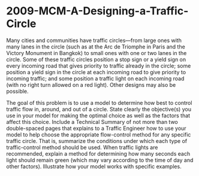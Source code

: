 # 2009-MCM-A-Designing-a-Traffic-Circle


Many cities and communities have traffic circles—from large ones with many lanes in the circle (such as at the Arc de Triomphe in Paris and the Victory Monument in Bangkok) to small ones with one or two lanes in the circle. Some of these traffic circles position a stop sign or a yield sign on every incoming road that gives priority to traffic already in the circle; some position a yield sign in the circle at each incoming road to give priority to incoming traffic; and some position a traffic light on each incoming road (with no right turn allowed on a red light). Other designs may also be possible.

The goal of this problem is to use a model to determine how best to control traffic flow in, around, and out of a circle. State clearly the objective(s) you use in your model for making the optimal choice as well as the factors that affect this choice. Include a Technical Summary of not more than two double-spaced pages that explains to a Traffic Engineer how to use your model to help choose the appropriate flow-control method for any specific traffic circle. That is, summarize the conditions under which each type of traffic-control method should be used. When traffic lights are recommended, explain a method for determining how many seconds each light should remain green (which may vary according to the time of day and other factors). Illustrate how your model works with specific examples.
